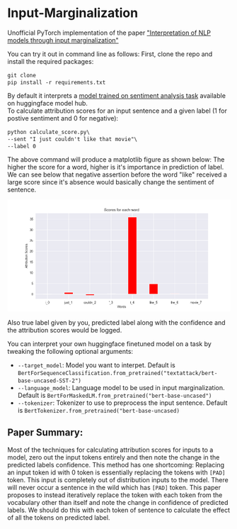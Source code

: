 # Input-Marginalization
Unofficial PyTorch implementation of the paper ["Interpretation of NLP models through input marginalization"](https://arxiv.org/abs/2010.13984)


You can try it out in command line as follows:
First, clone the repo and install the required packages:
```
git clone 
pip install -r requirements.txt
```
By default it interprets a [model trained on sentiment analysis task](https://huggingface.co/textattack/bert-base-uncased-SST-2) available on huggingface model hub.  
To calculate attribution scores for an input sentence and a given label (1 for postive sentiment and 0 for negative):
```
python calculate_score.py\ 
--sent "I just couldn't like that movie"\
--label 0 
```
The above command will produce a matplotlib figure as shown below:
The higher the score for a word, higher is it's importance in prediction of label. We can see below that negative assertion before the word "like" received a large score since it's absence would basically change the sentiment of sentence.

![](figures/Figure_2.png)

Also true label given by you, predicted label along with the confidence and the attribution scores would be logged.


You can interpret your own huggingface finetuned model on a task by tweaking the following optional arguments:

* `--target_model`: Model you want to interpet. Default is `BertForSequenceClassification.from_pretrained("textattack/bert-base-uncased-SST-2")`
* `--language_model`: Language model to be used in input marginalization. Default is `BertForMaskedLM.from_pretrained("bert-base-uncased")`
* `--tokenizer`: Tokenizer to use to preprocess the input sentence. Default is `BertTokenizer.from_pretrained("bert-base-uncased)`


## Paper Summary:

Most of the techniques for calculating attribution scores for inputs to a model, zero out the input tokens entirely and then note the change in the predicted labels confidence. This method has one shortcoming: Replacing an input token id with 0 token is essentially replacing the tokens with `[PAD]` token. This input is completely out of distribution inputs to the model. There will never occur a sentence in the wild which has `[PAD]` token. This paper proposes to instead iteratively replace the token with each token from the vocabulary other than itself and note the change in confidence of predicted labels. We should do this with each token of sentence to calculate the effect of all the tokens on predicted label.
